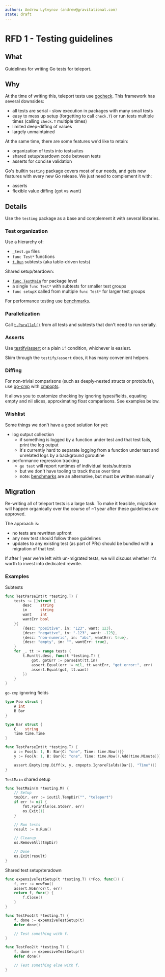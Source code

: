 ```yaml
---
authors: Andrew Lytvynov (andrew@gravitational.com)
state: draft
---
```


# RFD 1 - Testing guidelines

## What

Guidelines for writing Go tests for teleport.

## Why

At the time of writing this, teleport tests use
[gocheck](https://labix.org/gocheck). This framework has several downsides:
- all tests are serial - slow execution in packages with many small tests
- easy to mess up setup (forgetting to call `check.T`) or run tests multiple
  times (calling `check.T` multiple times)
- limited deep-diffing of values
- largely unmaintained

At the same time, there are some features we'd like to retain:
- organization of tests into testsuites
- shared setup/teardown code between tests
- asserts for concise validation

Go's builtin `testing` package covers most of our needs, and gets new features
with every new Go release. We just need to complement it with:
- asserts
- flexible value diffing (got vs want)

## Details

Use the `testing` package as a base and complement it with several libraries.

### Test organization

Use a hierarchy of:
- `_test.go` files
- `func Test*` functions
- [`t.Run`](https://golang.org/pkg/testing/#hdr-Subtests_and_Sub_benchmarks)
  subtests (aka table-driven tests)

Shared setup/teardown:
- [`func TestMain`](https://golang.org/pkg/testing/#hdr-Main) for package level
- a single `func Test*` with subtests for smaller test groups
- `func setupX` called from multiple `func Test*` for larger test groups

For performance testing use
[benchmarks](https://golang.org/pkg/testing/#hdr-Benchmarks).

### Parallelization

Call [`t.Parallel()`](https://golang.org/pkg/testing/#T.Parallel) from all
tests and subtests that don't need to run serially.

### Asserts

Use
[testify/assert](https://pkg.go.dev/github.com/stretchr/testify/assert?tab=doc)
or a plain `if` condition, whichever is easiest.

Skim through the `testify/assert` docs, it has many convenient helpers.

### Diffing

For non-trivial comparisons (such as deeply-nested structs or protobufs), use
[go-cmp](https://pkg.go.dev/github.com/google/go-cmp/cmp?tab=doc) with
[cmpopts](https://pkg.go.dev/github.com/google/go-cmp@v0.5.1/cmp/cmpopts?tab=doc).

It allows you to customize checking by ignoring types/fields, equating empty
and nil slices, approximating float comparisons. See examples below.

### Wishlist

Some things we don't have a good solution for yet:
- log output collection
  - if something is logged by a function under test and that test fails, print
    the log output
  - it's currently hard to separate logging from a function under test and
    unrelated logs by a background goroutine
- performance regression tracking
  - `go test` will report runtimes of individual tests/subtests
  - but we don't have tooling to track those over time
  - note: [benchmarks](https://golang.org/pkg/testing/#hdr-Benchmarks) are an
    alternative, but must be written manually

## Migration

Re-writing all of teleport tests is a large task. To make it feasible,
migration will happen organically over the course of ~1 year after these
guidelines are approved.

The approach is:
- no tests are rewritten upfront
- any new test should follow these guidelines
- updates to any existing test (as part of PRs) should be bundled with a
  migration of that test

If after 1 year we're left with un-migrated tests, we will discuss whether it's
worth to invest into dedicated rewrite.

### Examples

Subtests

```go
func TestParseInt(t *testing.T) {
	tests := []struct {
		desc    string
		in      string
		want    int
		wantErr bool
	}{
		{desc: "positive", in: "123", want: 123},
		{desc: "negative", in: "-123", want: -123},
		{desc: "non-numeric", in: "abc", wantErr: true},
		{desc: "empty", in: "", wantErr: true},
	}
	for _, tt := range tests {
		t.Run(tt.desc, func(t *testing.T) {
			got, gotErr := parseInt(tt.in)
			assert.Equal(err != nil, tt.wantErr, "got error:", err)
			assert.Equal(got, tt.want)
		})
	}
}
```

`go-cmp` ignoring fields

```go
type Foo struct {
	A int
	B Bar
}

type Bar struct {
	C    string
	Time time.Time
}

func TestParseInt(t *testing.T) {
	x := Foo{A: 1, B: Bar{C: "one", Time: time.Now()}}
	y := Foo{A: 1, B: Bar{C: "one", Time: time.Now().Add(time.Minute)}}

	assert.Empty(cmp.Diff(x, y, cmpopts.IgnoreFields(Bar{}, "Time")))
}
```

`TestMain` shared setup

```go
func TestMain(m *testing.M) {
	// Setup
	tmpDir, err := ioutil.TempDir("", "teleport")
	if err != nil {
		fmt.Fprintln(os.Stderr, err)
		os.Exit(1)
	}

	// Run tests
	result := m.Run()

	// Cleanup
	os.RemoveAll(tmpDir)

	// Done
	os.Exit(result)
}
```

Shared test setup/teradown

```go
func expensiveTestSetup(t *testing.T) (*Foo, func()) {
	f, err := newFoo()
	assert.NoError(t, err)
	return f, func() {
		f.Close()
	}
}

func TestFoo1(t *testing.T) {
	f, done := expensiveTestSetup(t)
	defer done()

	// Test something with f.
}

func TestFoo2(t *testing.T) {
	f, done := expensiveTestSetup(t)
	defer done()

	// Test something else with f.
}
```
